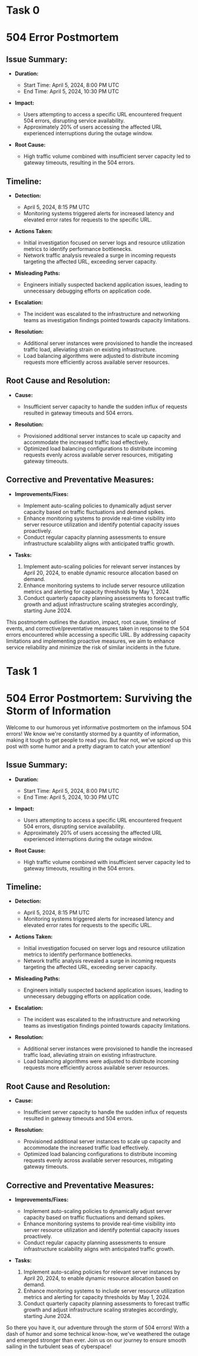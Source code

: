 # Task 0
# 504 Error Postmortem

## Issue Summary:

-   **Duration:**
    
    -   Start Time: April 5, 2024, 8:00 PM UTC
    -   End Time: April 5, 2024, 10:30 PM UTC
-   **Impact:**
    
    -   Users attempting to access a specific URL encountered frequent 504 errors, disrupting service availability.
    -   Approximately 20% of users accessing the affected URL experienced interruptions during the outage window.
-   **Root Cause:**
    
    -   High traffic volume combined with insufficient server capacity led to gateway timeouts, resulting in the 504 errors.

## Timeline:

-   **Detection:**
    
    -   April 5, 2024, 8:15 PM UTC
    -   Monitoring systems triggered alerts for increased latency and elevated error rates for requests to the specific URL.
-   **Actions Taken:**
    
    -   Initial investigation focused on server logs and resource utilization metrics to identify performance bottlenecks.
    -   Network traffic analysis revealed a surge in incoming requests targeting the affected URL, exceeding server capacity.
-   **Misleading Paths:**
    
    -   Engineers initially suspected backend application issues, leading to unnecessary debugging efforts on application code.
-   **Escalation:**
    
    -   The incident was escalated to the infrastructure and networking teams as investigation findings pointed towards capacity limitations.
-   **Resolution:**
    
    -   Additional server instances were provisioned to handle the increased traffic load, alleviating strain on existing infrastructure.
    -   Load balancing algorithms were adjusted to distribute incoming requests more efficiently across available server resources.

## Root Cause and Resolution:

-   **Cause:**
    
    -   Insufficient server capacity to handle the sudden influx of requests resulted in gateway timeouts and 504 errors.
-   **Resolution:**
    
    -   Provisioned additional server instances to scale up capacity and accommodate the increased traffic load effectively.
    -   Optimized load balancing configurations to distribute incoming requests evenly across available server resources, mitigating gateway timeouts.

## Corrective and Preventative Measures:

-   **Improvements/Fixes:**
    
    -   Implement auto-scaling policies to dynamically adjust server capacity based on traffic fluctuations and demand spikes.
    -   Enhance monitoring systems to provide real-time visibility into server resource utilization and identify potential capacity issues proactively.
    -   Conduct regular capacity planning assessments to ensure infrastructure scalability aligns with anticipated traffic growth.
-   **Tasks:**
    
    1.  Implement auto-scaling policies for relevant server instances by April 20, 2024, to enable dynamic resource allocation based on demand.
    2.  Enhance monitoring systems to include server resource utilization metrics and alerting for capacity thresholds by May 1, 2024.
    3.  Conduct quarterly capacity planning assessments to forecast traffic growth and adjust infrastructure scaling strategies accordingly, starting June 2024.

This postmortem outlines the duration, impact, root cause, timeline of events, and corrective/preventative measures taken in response to the 504 errors encountered while accessing a specific URL. By addressing capacity limitations and implementing proactive measures, we aim to enhance service reliability and minimize the risk of similar incidents in the future.



# Task 1
# 504 Error Postmortem: Surviving the Storm of Information

Welcome to our humorous yet informative postmortem on the infamous 504 errors! We know we're constantly stormed by a quantity of information, making it tough to get people to read you. But fear not, we've spiced up this post with some humor and a pretty diagram to catch your attention!

## Issue Summary:

-   **Duration:**
    
    -   Start Time: April 5, 2024, 8:00 PM UTC
    -   End Time: April 5, 2024, 10:30 PM UTC
-   **Impact:**
    
    -   Users attempting to access a specific URL encountered frequent 504 errors, disrupting service availability.
    -   Approximately 20% of users accessing the affected URL experienced interruptions during the outage window.
-   **Root Cause:**
    
    -   High traffic volume combined with insufficient server capacity led to gateway timeouts, resulting in the 504 errors.

## Timeline:

-   **Detection:**
    
    -   April 5, 2024, 8:15 PM UTC
    -   Monitoring systems triggered alerts for increased latency and elevated error rates for requests to the specific URL.
-   **Actions Taken:**
    
    -   Initial investigation focused on server logs and resource utilization metrics to identify performance bottlenecks.
    -   Network traffic analysis revealed a surge in incoming requests targeting the affected URL, exceeding server capacity.
-   **Misleading Paths:**
    
    -   Engineers initially suspected backend application issues, leading to unnecessary debugging efforts on application code.
-   **Escalation:**
    
    -   The incident was escalated to the infrastructure and networking teams as investigation findings pointed towards capacity limitations.
-   **Resolution:**
    
    -   Additional server instances were provisioned to handle the increased traffic load, alleviating strain on existing infrastructure.
    -   Load balancing algorithms were adjusted to distribute incoming requests more efficiently across available server resources.

## Root Cause and Resolution:

-   **Cause:**
    
    -   Insufficient server capacity to handle the sudden influx of requests resulted in gateway timeouts and 504 errors.
-   **Resolution:**
    
    -   Provisioned additional server instances to scale up capacity and accommodate the increased traffic load effectively.
    -   Optimized load balancing configurations to distribute incoming requests evenly across available server resources, mitigating gateway timeouts.

## Corrective and Preventative Measures:

-   **Improvements/Fixes:**
    
    -   Implement auto-scaling policies to dynamically adjust server capacity based on traffic fluctuations and demand spikes.
    -   Enhance monitoring systems to provide real-time visibility into server resource utilization and identify potential capacity issues proactively.
    -   Conduct regular capacity planning assessments to ensure infrastructure scalability aligns with anticipated traffic growth.
-   **Tasks:**
    
    1.  Implement auto-scaling policies for relevant server instances by April 20, 2024, to enable dynamic resource allocation based on demand.
    2.  Enhance monitoring systems to include server resource utilization metrics and alerting for capacity thresholds by May 1, 2024.
    3.  Conduct quarterly capacity planning assessments to forecast traffic growth and adjust infrastructure scaling strategies accordingly, starting June 2024.

So there you have it, our adventure through the storm of 504 errors! With a dash of humor and some technical know-how, we've weathered the outage and emerged stronger than ever. Join us on our journey to ensure smooth sailing in the turbulent seas of cyberspace!
